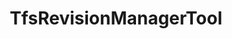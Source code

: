 ---
optionsClassName: TfsRevisionManagerToolOptions
optionsClassFullName: MigrationTools.Tools.TfsRevisionManagerToolOptions
configurationSamples:
- name: defaults
  description: 
  code: >-
    {
      "MigrationTools": {
        "CommonTools": {
          "TfsRevisionManagerTool": {
            "Enabled": "True",
            "MaxRevisions": "0",
            "ReplayRevisions": "True"
          }
        }
      }
    }
  sampleFor: MigrationTools.Tools.TfsRevisionManagerToolOptions
- name: sample
  description: 
  code: >-
    {
      "MigrationTools": {
        "CommonTools": {
          "TfsRevisionManagerTool": {
            "Enabled": "True",
            "MaxRevisions": "0",
            "ReplayRevisions": "True"
          }
        }
      }
    }
  sampleFor: MigrationTools.Tools.TfsRevisionManagerToolOptions
- name: classic
  description: 
  code: >-
    {
      "$type": "TfsRevisionManagerToolOptions",
      "Enabled": true,
      "ReplayRevisions": true,
      "MaxRevisions": 0
    }
  sampleFor: MigrationTools.Tools.TfsRevisionManagerToolOptions
description: The TfsRevisionManagerTool manipulates the revisions of a work item to reduce the number of revisions that are migrated.
className: TfsRevisionManagerTool
typeName: Tools
architecture: 
options:
- parameterName: Enabled
  type: Boolean
  description: If set to `true` then the tool will run. Set to `false` and the processor will not run.
  defaultValue: missng XML code comments
- parameterName: MaxRevisions
  type: Int32
  description: Sets the maximum number of revisions that will be migrated. "First + Last N = Max". If this was set to 5 and there were 10 revisions you would get the first 1 (creation) and the latest 4 migrated.
  defaultValue: 0
- parameterName: ReplayRevisions
  type: Boolean
  description: You can choose to migrate the tip only (a single write) or all of the revisions (many writes). If you are setting this to `false` to migrate only the tip then you should set `BuildFieldTable` to `true`.
  defaultValue: true
status: missng XML code comments
processingTarget: missng XML code comments
classFile: /src/MigrationTools.Clients.AzureDevops.ObjectModel/Tools/TfsRevisionManagerTool.cs
optionsClassFile: /src/MigrationTools.Clients.AzureDevops.ObjectModel/Tools/TfsRevisionManagerToolOptions.cs

redirectFrom:
- /Reference/Tools/TfsRevisionManagerToolOptions/
layout: reference
toc: true
permalink: /Reference/Tools/TfsRevisionManagerTool/
title: TfsRevisionManagerTool
categories:
- Tools
- 
topics:
- topic: notes
  path: /docs/Reference/Tools/TfsRevisionManagerTool-notes.md
  exists: false
  markdown: ''
- topic: introduction
  path: /docs/Reference/Tools/TfsRevisionManagerTool-introduction.md
  exists: false
  markdown: ''

---